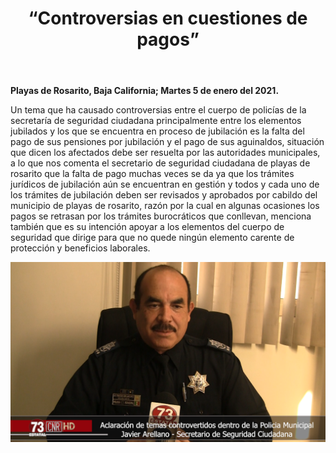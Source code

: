 ﻿---
layout: blog
title: “Controversias en cuestiones de pagos”
Date: 2021-01-05
categories: rosarito
permalink: /:categories/:title:output_ext
image: /img/cnr/2021-01-05-controversias-en-cuestiones-de-pago.PNG
alt: “ “
autor:
---


**Playas de Rosarito, Baja California; Martes 5 de enero del 2021.** 


Un tema que ha causado controversias entre el cuerpo de policías de la secretaría de seguridad ciudadana principalmente entre los elementos jubilados y los que se encuentra en proceso de jubilación es la falta del pago de sus pensiones por jubilación y el pago de sus aguinaldos, situación que dicen los afectados debe ser resuelta por las autoridades municipales, a lo que nos comenta el secretario de seguridad ciudadana de playas de rosarito que la falta de pago muchas veces se da ya que los trámites jurídicos de jubilación aún se encuentran en gestión y todos y cada uno de los trámites de jubilación deben ser revisados y aprobados por cabildo del municipio de playas de rosarito, razón por la cual en algunas ocasiones los pagos se retrasan por los trámites burocráticos que conllevan, menciona también que es su intención apoyar a los elementos del cuerpo de seguridad que dirige para que no quede ningún elemento carente de protección y beneficios laborales.

<div id="carouselExampleSlidesOnly" class="carousel slide" data-ride="carousel">
  <div class="carousel-inner">
    <div class="carousel-item active">
       <img class="d-block w-100" src="/img/cnr/2021-01-05-controversias-en-cuestiones-de-pago.PNG" loading="lazy"  alt="">
    </div>
  </div>
</div>